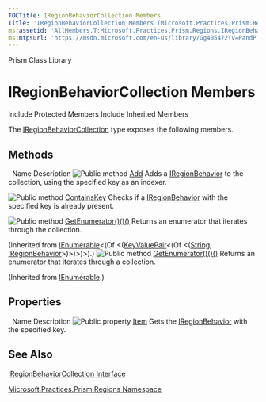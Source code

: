 ```yaml
---
TOCTitle: IRegionBehaviorCollection Members
Title: 'IRegionBehaviorCollection Members (Microsoft.Practices.Prism.Regions)'
ms:assetid: 'AllMembers.T:Microsoft.Practices.Prism.Regions.IRegionBehaviorCollection'
ms:mtpsurl: 'https://msdn.microsoft.com/en-us/library/Gg405472(v=PandP.50)'
---
```


Prism Class Library

IRegionBehaviorCollection Members
=================================

Include Protected Members
Include Inherited Members

The [IRegionBehaviorCollection](https://msdn.microsoft.com/t:microsoft.practices.prism.regions.iregionbehaviorcollection) type exposes the following members.

Methods
-------

<span id="methodTableToggle"></span>
 
Name
Description
![](https://msdn.microsoft.com/en-us/Gg405472.pubmethod(en-us,PandP.50).gif "Public method")
[Add](https://msdn.microsoft.com/m:microsoft.practices.prism.regions.iregionbehaviorcollection.add(system.string%2cmicrosoft.practices.prism.regions.iregionbehavior))
Adds a [IRegionBehavior](https://msdn.microsoft.com/t:microsoft.practices.prism.regions.iregionbehavior) to the collection, using the specified key as an indexer.

![](https://msdn.microsoft.com/en-us/Gg405472.pubmethod(en-us,PandP.50).gif "Public method")
[ContainsKey](https://msdn.microsoft.com/m:microsoft.practices.prism.regions.iregionbehaviorcollection.containskey(system.string))
Checks if a [IRegionBehavior](https://msdn.microsoft.com/t:microsoft.practices.prism.regions.iregionbehavior) with the specified key is already present.

![](https://msdn.microsoft.com/en-us/Gg405472.pubmethod(en-us,PandP.50).gif "Public method")
[GetEnumerator()()()](http://msdn2.microsoft.com/en-us/library/s793z9y2)
Returns an enumerator that iterates through the collection.

(Inherited from [IEnumerable](http://msdn2.microsoft.com/en-us/library/9eekhta0)&lt;(Of &lt;([KeyValuePair](http://msdn2.microsoft.com/en-us/library/5tbh8a42)&lt;(Of &lt;([String](http://msdn2.microsoft.com/en-us/library/s1wwdcbf), [IRegionBehavior](https://msdn.microsoft.com/t:microsoft.practices.prism.regions.iregionbehavior)&gt;)&gt;)&gt;)&gt;).)
![](https://msdn.microsoft.com/en-us/Gg405472.pubmethod(en-us,PandP.50).gif "Public method")
[GetEnumerator()()()](http://msdn2.microsoft.com/en-us/library/5zae5365)
Returns an enumerator that iterates through a collection.

(Inherited from [IEnumerable](http://msdn2.microsoft.com/en-us/library/h1x9x1b1).)

Properties
----------

<span id="propertyTableToggle"></span>
 
Name
Description
![](https://msdn.microsoft.com/en-us/Gg405472.pubproperty(en-us,PandP.50).gif "Public property")
[Item](https://msdn.microsoft.com/p:microsoft.practices.prism.regions.iregionbehaviorcollection.item(system.string))
Gets the [IRegionBehavior](https://msdn.microsoft.com/t:microsoft.practices.prism.regions.iregionbehavior) with the specified key.

See Also
--------

<span id="seeAlsoToggle"></span>
[IRegionBehaviorCollection Interface](https://msdn.microsoft.com/t:microsoft.practices.prism.regions.iregionbehaviorcollection)

[Microsoft.Practices.Prism.Regions Namespace](https://msdn.microsoft.com/n:microsoft.practices.prism.regions)
